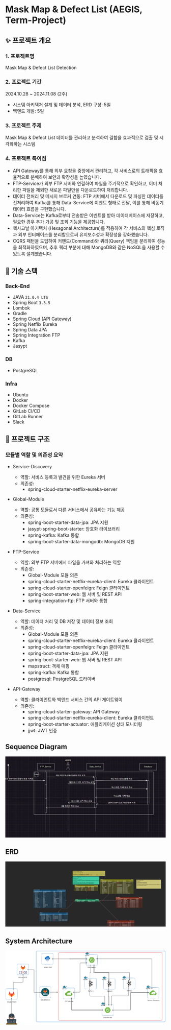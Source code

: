 # Mask Map & Defect List (AEGIS, Term-Project)

## ✨ 프로젝트 개요

### 1. 프로젝트명

Mask Map & Defect List Detection

### 2. 프로젝트 기간

2024.10.28 ~ 2024.11.08 (2주)

- 시스템 아키텍처 설계 및 데이터 분석, ERD 구성: 5일
- 백엔드 개발: 5일

### 3. 프로젝트 주제

Mask Map & Defect List 데이터를 관리하고 분석하여 결함을 효과적으로 검출 및 시각화하는 시스템

### 4. 프로젝트 특이점

- API Gateway를 통해 외부 요청을 중앙에서 관리하고, 각 서비스로의 트래픽을 효율적으로 분배하여 보안과 확장성을 높였습니다.
- FTP-Service가 외부 FTP 서버와 연결하여 파일을 주기적으로 확인하고, 이미 처리한 파일을 제외한 새로운 파일만을 다운로드하여 처리합니다.
- 데이터 전처리 및 메시지 브로커 연동: FTP 서버에서 다운로드 및 파싱한 데이터를 전처리하여 Kafka를 통해 Data-Service에 이벤트 형태로 전달, 이를 통해 비동기 데이터 흐름을 구현했습니다.
- Data-Service는 Kafka로부터 전송받은 이벤트를 받아 데이터베이스에 저장하고, 필요한 경우 추가 가공 및 조회 기능을 제공합니다.
- 헥사고날 아키텍처 (Hexagonal Architecture)를 적용하여 각 서비스의 핵심 로직과 외부 인터페이스를 분리함으로써 유지보수성과 확장성을 강화했습니다.
- CQRS 패턴을 도입하여 커맨드(Command)와 쿼리(Query) 책임을 분리하여 성능을 최적화하였으며, 추후 쿼리 부분에 대해 MongoDB와 같은 NoSQL을 사용할 수 있도록 설계했습니다.


## 🚀 기술 스택

### Back-End

- JAVA `21.0.4 LTS`
- Spring Boot `3.3.5`
- Lombok
- Gradle
- Spring Cloud (API Gateway)
- Spring Netflix Eureka
- Spring Data JPA
- Spring Integration FTP
- Kafka
- Jasypt

### DB

- PostgreSQL

### Infra

- Ubuntu
- Docker
- Docker Compose
- GitLab CI/CD
- GitLab Runner
- Slack


## 📂 프로젝트 구조

### 모듈별 역할 및 의존성 요약

- Service-Discovery
  - 역할: 서비스 등록과 발견을 위한 Eureka 서버
  - 의존성:
    - spring-cloud-starter-netflix-eureka-server
  
- Global-Module
  - 역할: 공통 모듈로서 다른 서비스에서 공유하는 기능 제공
  - 의존성:
    - spring-boot-starter-data-jpa: JPA 지원
    - jasypt-spring-boot-starter: 암호화 라이브러리
    - spring-kafka: Kafka 통합
    - spring-boot-starter-data-mongodb: MongoDB 지원

- FTP-Service
  - 역할: 외부 FTP 서버에서 파일을 가져와 처리하는 역할
  - 의존성:
    - Global-Module 모듈 의존
    - spring-cloud-starter-netflix-eureka-client: Eureka 클라이언트
    - spring-cloud-starter-openfeign: Feign 클라이언트
    - spring-boot-starter-web: 웹 서버 및 REST API
    - spring-integration-ftp: FTP 서버와 통합

- Data-Service
  - 역할: 데이터 처리 및 DB 저장 및 데이터 정보 조회
  - 의존성:
    - Global-Module 모듈 의존
    - spring-cloud-starter-netflix-eureka-client: Eureka 클라이언트
    - spring-cloud-starter-openfeign: Feign 클라이언트
    - spring-boot-starter-data-jpa: JPA 지원
    - spring-boot-starter-web: 웹 서버 및 REST API
    - mapstruct: 객체 매핑
    - spring-kafka: Kafka 통합
    - postgresql: PostgreSQL 드라이버

- API-Gateway
  - 역할: 클라이언트와 백엔드 서비스 간의 API 게이트웨이
  - 의존성:
    - spring-cloud-starter-gateway: API Gateway
    - spring-cloud-starter-netflix-eureka-client: Eureka 클라이언트
    - spring-boot-starter-actuator: 애플리케이션 상태 모니터링
    - jjwt: JWT 인증

## Sequence Diagram

![Sequence Diagram](docs/images/sequenceDiagram.png)

## ERD

![ERD](docs/images/ERD.png)

## System Architecture

![System Architecture](docs/images/System_Architecture.png)
